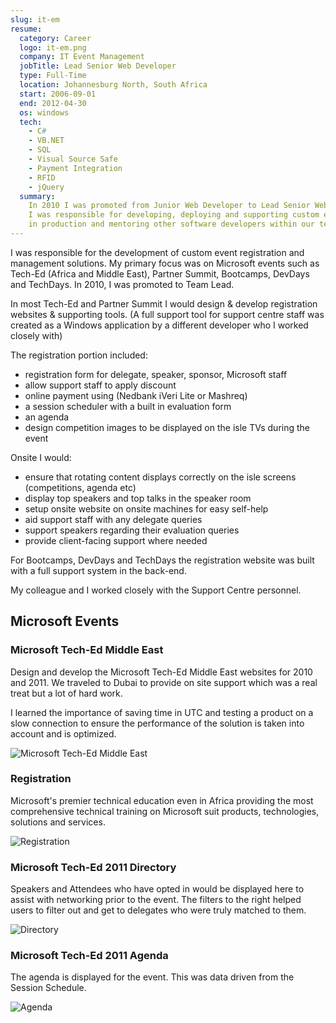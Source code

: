```yaml
---
slug: it-em
resume:
  category: Career
  logo: it-em.png
  company: IT Event Management
  jobTitle: Lead Senior Web Developer
  type: Full-Time
  location: Johannesburg North, South Africa
  start: 2006-09-01
  end: 2012-04-30
  os: windows
  tech:
    - C#
    - VB.NET
    - SQL
    - Visual Source Safe
    - Payment Integration
    - RFID
    - jQuery
  summary:
    In 2010 I was promoted from Junior Web Developer to Lead Senior Web Developer.
    I was responsible for developing, deploying and supporting custom event registration websites
    in production and mentoring other software developers within our team.
---
```


I was responsible for the development of custom event registration and management solutions.
My primary focus was on Microsoft events such as Tech-Ed (Africa and Middle East),
Partner Summit, Bootcamps, DevDays and TechDays. In 2010, I was promoted to Team Lead.

In most Tech-Ed and Partner Summit I would design & develop registration websites & supporting tools.
(A full support tool for support centre staff was created as a Windows application by a different developer who I worked closely with)

The registration portion included:

- registration form for delegate, speaker, sponsor, Microsoft staff
- allow support staff to apply discount
- online payment using (Nedbank iVeri Lite or Mashreq)
- a session scheduler with a built in evaluation form
- an agenda
- design competition images to be displayed on the isle TVs during the event

Onsite I would:

- ensure that rotating content displays correctly on the isle screens (competitions, agenda etc)
- display top speakers and top talks in the speaker room
- setup onsite website on onsite machines for easy self-help
- aid support staff with any delegate queries
- support speakers regarding their evaluation queries
- provide client-facing support where needed

For Bootcamps, DevDays and TechDays the registration website was built with a full support system in the back-end.

My colleague and I worked closely with the Support Centre personnel.

## Microsoft Events

### Microsoft Tech-Ed Middle East

Design and develop the Microsoft Tech-Ed Middle East websites for 2010 and 2011. We traveled to Dubai to provide on site support which was a real treat but a lot of hard work.

I learned the importance of saving time in UTC and testing a product on a slow connection to ensure the performance of the solution is taken into account and is optimized.

![Microsoft Tech-Ed Middle East](https://media-exp2.licdn.com/dms/image/C4E2DAQEvNJBk9V1LrA/profile-treasury-image-shrink_1920_1920/0/1601332933319?e=1654876800&v=beta&t=jcS76rdYIykczeAsfByaq_dkc0tVZS9jQySp4YDxLFA 'Microsoft Tech-Ed Middle East')

### Registration

Microsoft's premier technical education even in Africa providing the most comprehensive technical training on Microsoft suit products, technologies, solutions and services.

![Registration](https://media-exp2.licdn.com/dms/image/C4E2DAQGco8VwG98b4A/profile-treasury-image-shrink_800_800/0/1596756871333?e=1654876800&v=beta&t=QxmbCaa438o2CClJ2PpoOzPGwOusQ_cw0S3nk9u1xI4 'Registration')

### Microsoft Tech-Ed 2011 Directory

Speakers and Attendees who have opted in would be displayed here to assist with networking prior to the event. The filters to the right helped users to filter out and get to delegates who were truly matched to them.

![Directory](https://media-exp2.licdn.com/dms/image/C4E2DAQEKRMSjbSwXmA/profile-treasury-image-shrink_800_800/0/1597258532694?e=1654876800&v=beta&t=a-zWig2ARujvuwuOYBSYBDpzbaYXY3D7KNHuWBFAVEg 'Directory')

### Microsoft Tech-Ed 2011 Agenda

The agenda is displayed for the event. This was data driven from the Session Schedule.

![Agenda](https://media-exp2.licdn.com/dms/image/C4E2DAQH81yvCQZQh0g/profile-treasury-image-shrink_800_800/0/1602153937020?e=1654876800&v=beta&t=Qxa49BIBKY6YbPriAabnK7ibMADB3LSShTzDEPvL6hs 'Agenda')
